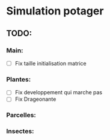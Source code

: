 # Simulation potager


## TODO:

### Main:
- [ ] Fix taille initialisation matrice

### Plantes:
- [ ] Fix developpement qui marche pas
- [ ] Fix Drageonante

### Parcelles:

### Insectes: